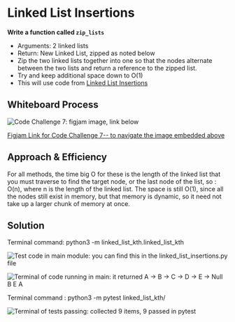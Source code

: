 # Linked List Insertions
<!-- Description of the challenge -->
**Write a function called `zip_lists`**
- Arguments: 2 linked lists
- Return: New Linked List, zipped as noted below
- Zip the two linked lists together into one so that the nodes alternate between the two lists and return a reference to the zipped list.
- Try and keep additional space down to O(1)
- This will use code from [Linked List Insertions](working-directory/linked_list_insertions/linked_list_insertions.py)



## Whiteboard Process
<!-- Embedded whiteboard image -->

![Code Challenge 7: figjam image, link below](CodeChallenge7.png)

[Figjam Link for Code Challenge 7-- to navigate the image embedded above](https://www.figma.com/board/ezgXSaZoF7Q7zVVj7k77aa/Code-Challenge-7?node-id=0%3A1&t=z4csSQos6fpyNcmL-1)



## Approach & Efficiency
<!-- What approach did you take? Why? What is the Big O space/time for this approach? -->

For all methods, the time big O for these is the length of the linked list that you must traverse to find the target node, or the last node of the list, so : O(n), where n is the length of the linked list. The space is still O(1), since all the nodes still exist in memory, but that memory is dynamic, so it need not take up a larger chunk of memory at once. 

## Solution
<!-- Show how to run your code, and examples of it in action -->

Terminal command: python3 -m linked_list_kth.linked_list_kth

![Test code in main module: you can find this in the linked_list_insertions.py file](..%2F..%2F..%2F..%2FDesktop%2FScreenshot%202024-05-09%20at%203.50.01%E2%80%AFPM.png)

![Terminal of code running in main: it returned  A -> B -> C -> D -> E -> Null
B
E
A](..%2F..%2F..%2F..%2F..%2F..%2Fvar%2Ffolders%2F43%2F54rn3fvx4l9_2f87gblfbccc0000gn%2FT%2FTemporaryItems%2FNSIRD_screencaptureui_abb0oY%2FScreenshot%202024-05-09%20at%203.49.14%E2%80%AFPM.png)


Terminal command : python3 -m pytest linked_list_kth/


![Terminal of tests passing: collected 9 items, 9 passed in pytest](..%2F..%2F..%2F..%2F..%2F..%2Fvar%2Ffolders%2F43%2F54rn3fvx4l9_2f87gblfbccc0000gn%2FT%2FTemporaryItems%2FNSIRD_screencaptureui_ltJH7I%2FScreenshot%202024-05-09%20at%203.40.59%E2%80%AFPM.png)